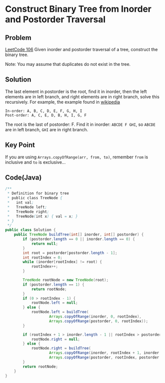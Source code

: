 # Construct Binary Tree from Inorder and Postorder Traversal

## Problem

[LeetCode 106](https://oj.leetcode.com/problems/construct-binary-tree-from-inorder-and-postorder-traversal/)
Given inorder and postorder traversal of a tree, construct the binary tree.

Note:
You may assume that duplicates do not exist in the tree.

## Solution

The last element in postorder is the root, find it in inorder, then the left elements are in left branch, and right elements are in right branch, solve this recursively. For example, the example found in [wikipedia](http://en.wikipedia.org/wiki/Tree_traversal)

```
In-order: A, B, C, D, E, F, G, H, I
Post-order: A, C, E, D, B, H, I, G, F
```

The root is the last of postorder: F. Find it in inorder: `ABCDE F GHI`, so `ABCDE` are in left branch, `GHI` are in right branch.

## Key Point

If you are using `Arrays.copyOfRange(arr, from, to)`, remember `from` is inclusive and `to` is exclusive...

## Code(Java)

```java
/**
 * Definition for binary tree
 * public class TreeNode {
 *   int val;
 *   TreeNode left;
 *   TreeNode right;
 *   TreeNode(int x) { val = x; }
 * }
 */
public class Solution {
    public TreeNode buildTree(int[] inorder, int[] postorder) {
        if (postorder.length == 0 || inorder.length == 0) {
            return null;
        }
        int root = postorder[postorder.length - 1];
        int rootIndex = 0;
        while (inorder[rootIndex] != root) {
            rootIndex++;
        }

        TreeNode rootNode = new TreeNode(root);
        if (postorder.length == 1) {
            return rootNode;
        }
        if (0 > rootIndex - 1) {
            rootNode.left = null;
        } else {
            rootNode.left = buildTree(
                    Arrays.copyOfRange(inorder, 0, rootIndex),
                    Arrays.copyOfRange(postorder, 0, rootIndex));
        }

        if (rootIndex + 1 > inorder.length - 1 || rootIndex > postorder.length - 2) {
            rootNode.right = null;
        } else {
            rootNode.right = buildTree(
                    Arrays.copyOfRange(inorder, rootIndex + 1, inorder.length),
                    Arrays.copyOfRange(postorder, rootIndex, postorder.length - 1));
        }
        return rootNode;
    }
}
```
